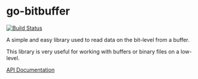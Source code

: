 go-bitbuffer
============

[![Build Status](https://travis-ci.org/garfunkel/go-bitbuffer.svg?branch=master)](https://travis-ci.org/garfunkel/go-bitbuffer)

A simple and easy library used to read data on the bit-level from a buffer.

This library is very useful for working with buffers or binary files on a low-level.

[API Documentation](http://godoc.org/github.com/garfunkel/go-bitbuffer)
